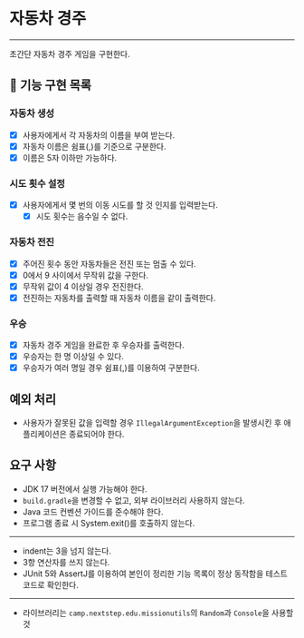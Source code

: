 # 자동차 경주

---

초간단 자동차 경주 게임을 구현한다.

## 🎯 기능 구현 목록

### 자동차 생성

- [X] 사용자에게서 각 자동차의 이름을 부여 받는다.
- [X] 자동차 이름은 쉼표(,)를 기준으로 구분한다.
- [X] 이름은 5자 이하만 가능하다.

### 시도 횟수 설정

- [X] 사용자에게서 몇 번의 이동 시도를 할 것 인지를 입력받는다.
    - [X] 시도 횟수는 음수일 수 없다.

### 자동차 전진

- [X] 주어진 횟수 동안 자동차들은 전진 또는 멈출 수 있다.
- [X] 0에서 9 사이에서 무작위 값을 구한다.
- [X] 무작위 값이 4 이상일 경우 전진한다.
- [X] 전진하는 자동차를 출력할 때 자동차 이름을 같이 출력한다.

### 우승

- [X] 자동차 경주 게임을 완료한 후 우승자를 출력한다.
- [X] 우승자는 한 명 이상일 수 있다.
- [X] 우승자가 여러 명일 경우 쉼표(,)를 이용하여 구분한다.

## 예외 처리

- 사용자가 잘못된 값을 입력할 경우 `IllegalArgumentException`을 발생시킨 후 애플리케이션은 종료되어야 한다.

## 요구 사항

- JDK 17 버전에서 실행 가능해야 한다.
- `build.gradle`을 변경할 수 없고, 외부 라이브러리 사용하지 않는다.
- Java 코드 컨벤션 가이드를 준수해야 한다.
- 프로그램 종료 시 System.exit()를 호출하지 않는다.

---

- indent는 3을 넘지 않는다.
- 3항 연산자를 쓰지 않는다.
- JUnit 5와 AssertJ를 이용하여 본인이 정리한 기능 목록이 정상 동작함을 테스트 코드로 확인한다.

---

- 라이브러리는 `camp.nextstep.edu.missionutils`의 `Random`과 `Console`을 사용할 것